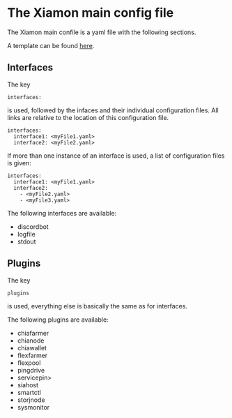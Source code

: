 # The Xiamon main config file

The Xiamon main confile is a yaml file with the following sections.

A template can be found [here](../xiamon/config/config.yaml_template).

## Interfaces

The key

    interfaces:

is used, followed by the infaces and their individual configuration files. All links are relative to the location of this configuration file.

    interfaces:
      interface1: <myFile1.yaml>    
      interface2: <myFile2.yaml>

If more than one instance of an interface is used, a list of configuration files is given:    

    interfaces:
      interface1: <myFile1.yaml>    
      interface2:
        - <myFile2.yaml>
        - <myFile3.yaml>

The following interfaces are available:

- discordbot
- logfile
- stdout

## Plugins

The key

    plugins

is used, everything else is basically the same as for interfaces.

The following plugins are available:

- chiafarmer
- chianode
- chiawallet
- flexfarmer
- flexpool
- pingdrive
- servicepin>
- siahost
- smartctl
- storjnode
- sysmonitor